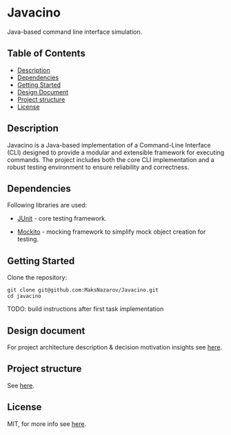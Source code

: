 # Javacino

Java-based command line interface simulation.

## Table of Contents
- [Description](#Description)
- [Dependencies](#dependencies)
- [Getting Started]()
- [Design Document](#design-document)
- [Project structure](#project-structure)
- [License](#license)

## Description

Javacino is a Java-based implementation of a Command-Line Interface (CLI) designed to provide a modular and extensible framework for executing commands. The project includes both the core CLI implementation and a robust testing environment to ensure reliability and correctness.

## Dependencies
Following libraries are used:
- [JUnit](https://junit.org/junit5/) - core testing framework.

- [Mockito](https://site.mockito.org/) - mocking framework to simplify mock object creation for testing.

## Getting Started
Clone the repository:

```
git clone git@github.com:MaksNazarov/Javacino.git
cd javacino
```
TODO: build instructions after first task implementation

## Design document
For project architecture description & decision motivation insights see [here](docs/DesignDocument.md).

## Project structure

See [here](docs/Project_structure.md).

## License

MIT, for more info see [here](LICENSE).